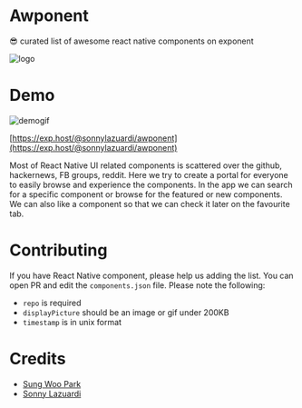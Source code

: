 # Awponent

😎 curated list of awesome react native components on exponent

![logo](https://raw.githubusercontent.com/sonnylazuardi/awponent/master/assets/images/logo-big-192.png)

# Demo

![demogif](http://sonny.js.org/awponent/static/media/demo.e1430503.gif)

[https://exp.host/@sonnylazuardi/awponent](https://exp.host/@sonnylazuardi/awponent)

Most of React Native UI related components is scattered over the github, hackernews, FB groups, reddit. Here we try to create a portal for everyone to easily browse and experience the components. In the app we can search for a specific component or browse 
for the featured or new components. We can also like a component so that we can check it later on the favourite tab.

# Contributing

If you have React Native component, please help us adding the list. You can open PR and edit the `components.json` file.
Please note the following:

- `repo` is required
- `displayPicture` should be an image or gif under 200KB
- `timestamp` is in unix format

# Credits

- [Sung Woo Park](https://github.com/ggomaeng)
- [Sonny Lazuardi](https://github.com/sonnylazuardi)
